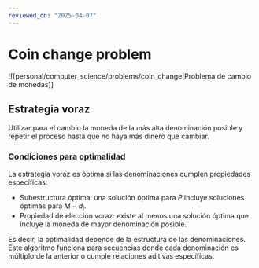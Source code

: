 ```yaml
---
reviewed_on: "2025-04-07"
---
```


# Coin change problem

![[personal/computer_science/problems/coin_change|Problema de cambio de monedas]]

## Estrategia voraz

Utilizar para el cambio la moneda de la más alta denominación posible y repetir el proceso hasta que no haya más dinero que cambiar.

### Condiciones para optimalidad

La estrategia voraz es óptima si las denominaciones cumplen propiedades específicas:

- Subestructura óptima: una solución óptima para $P$ incluye soluciones óptimas para $M - d_i$.
​
- Propiedad de elección voraz: existe al menos una solución óptima que incluye la moneda de mayor denominación posible.

Es decir, la optimalidad depende de la estructura de las denominaciones. Este algoritmo funciona para secuencias donde cada denominación es múltiplo de la anterior o cumple relaciones aditivas específicas.